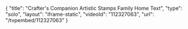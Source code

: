 {
    "title": "Crafter's Companion Artistic Stamps Family Home Text",
    "type": "solo",
    "layout": "iframe-static",
    "videoId": "112327063",
    "url": "\/tvpembed\/112327063"
}